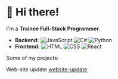 # 👋 Hi there!

I'm a **Trainee Full-Stack Programmer**.

- **Backend:** ![JavaScript](https://img.shields.io/badge/-JavaScript-090909?style=for-the-badge&logo=JavaScript) ![C#](https://img.shields.io/badge/-C%23-090909?style=for-the-badge&logo=sharp&logoColor=6a1677) ![Python](https://img.shields.io/badge/-Python-090909?style=for-the-badge&logo=python)
- **Frontend:** ![HTML](https://img.shields.io/badge/-HTML-090909?style=for-the-badge&logo=html5) ![CSS](https://img.shields.io/badge/-CSS-090909?style=for-the-badge&logo=css&logoColor=663399) ![React](https://img.shields.io/badge/-CSS-090909?style=for-the-badge&logo=react)

Some of my projects:

Web-site update [website-update](https://github.com/nn471/website-update)
